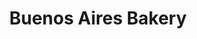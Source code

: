 ---
title: "Buenos Aires Bakery"
url: /ciudad-autonoma-de-buenos-aires/buenos-aires-bakery-aguero/
shop: panadería
---
